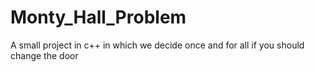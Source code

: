 # Monty_Hall_Problem
A small project in c++ in which we decide once and for all if you should change the door
